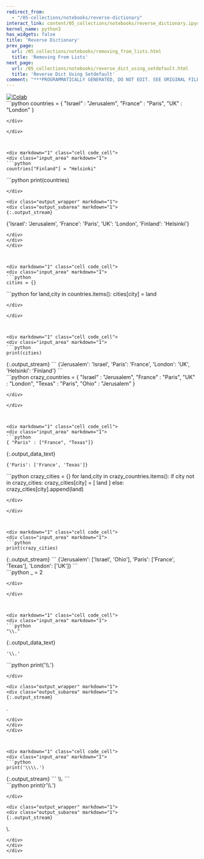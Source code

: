 ```yaml
---
redirect_from:
  - "/05-collections/notebooks/reverse-dictionary"
interact_link: content/05_collections/notebooks/reverse_dictionary.ipynb
kernel_name: python3
has_widgets: false
title: 'Reverse Dictionary'
prev_page:
  url: /05_collections/notebooks/removing_from_lists.html
  title: 'Removing From Lists'
next_page:
  url: /05_collections/notebooks/reverse_dict_using_setdefault.html
  title: 'Reverse Dict Using Setdefault'
comment: "***PROGRAMMATICALLY GENERATED, DO NOT EDIT. SEE ORIGINAL FILES IN /content***"
---
```

<a href="https://colab.research.google.com/github/aviadr1/learn-python/blob/master/content/05_collections/notebooks/reverse_dictionary.ipynb" target="_blank">
<img src="https://colab.research.google.com/assets/colab-badge.svg" 
     title="Open this file in Google Colab" alt="Colab"/>
</a>




<div markdown="1" class="cell code_cell">
<div class="input_area" markdown="1">
```python
countries = {
    "Israel" : "Jerusalem",
    "France" : "Paris",
    "UK" : "London"
}

```
</div>

</div>



<div markdown="1" class="cell code_cell">
<div class="input_area" markdown="1">
```python
countries["Finland"] = "Helsinki"

```
</div>

</div>



<div markdown="1" class="cell code_cell">
<div class="input_area" markdown="1">
```python
print(countries)

```
</div>

<div class="output_wrapper" markdown="1">
<div class="output_subarea" markdown="1">
{:.output_stream}
```
{'Israel': 'Jerusalem', 'France': 'Paris', 'UK': 'London', 'Finland': 'Helsinki'}
```
</div>
</div>
</div>



<div markdown="1" class="cell code_cell">
<div class="input_area" markdown="1">
```python
cities = {}

```
</div>

</div>



<div markdown="1" class="cell code_cell">
<div class="input_area" markdown="1">
```python
for land,city in countries.items():
    cities[city] = land

```
</div>

</div>



<div markdown="1" class="cell code_cell">
<div class="input_area" markdown="1">
```python
print(cities)

```
</div>

<div class="output_wrapper" markdown="1">
<div class="output_subarea" markdown="1">
{:.output_stream}
```
{'Jerusalem': 'Israel', 'Paris': 'France', 'London': 'UK', 'Helsinki': 'Finland'}
```
</div>
</div>
</div>



<div markdown="1" class="cell code_cell">
<div class="input_area" markdown="1">
```python
crazy_countries = {
    "Israel" : "Jerusalem",
    "France" : "Paris",
    "UK" : "London",
    "Texas" : "Paris",
    "Ohio" : "Jerusalem"
}

```
</div>

</div>



<div markdown="1" class="cell code_cell">
<div class="input_area" markdown="1">
```python
{ "Paris" : ["France", "Texas"]}

```
</div>

<div class="output_wrapper" markdown="1">
<div class="output_subarea" markdown="1">


{:.output_data_text}
```
{'Paris': ['France', 'Texas']}
```


</div>
</div>
</div>



<div markdown="1" class="cell code_cell">
<div class="input_area" markdown="1">
```python
crazy_cities = {}
for land,city in crazy_countries.items():
    if city not in crazy_cities:
        crazy_cities[city] = [ land ]
    else:
        crazy_cities[city].append(land)
        

```
</div>

</div>



<div markdown="1" class="cell code_cell">
<div class="input_area" markdown="1">
```python
print(crazy_cities)

```
</div>

<div class="output_wrapper" markdown="1">
<div class="output_subarea" markdown="1">
{:.output_stream}
```
{'Jerusalem': ['Israel', 'Ohio'], 'Paris': ['France', 'Texas'], 'London': ['UK']}
```
</div>
</div>
</div>



<div markdown="1" class="cell code_cell">
<div class="input_area" markdown="1">
```python
_ = 2

```
</div>

</div>



<div markdown="1" class="cell code_cell">
<div class="input_area" markdown="1">
```python
"\\."

```
</div>

<div class="output_wrapper" markdown="1">
<div class="output_subarea" markdown="1">


{:.output_data_text}
```
'\\.'
```


</div>
</div>
</div>



<div markdown="1" class="cell code_cell">
<div class="input_area" markdown="1">
```python
print('\\.')

```
</div>

<div class="output_wrapper" markdown="1">
<div class="output_subarea" markdown="1">
{:.output_stream}
```
\.
```
</div>
</div>
</div>



<div markdown="1" class="cell code_cell">
<div class="input_area" markdown="1">
```python
print('\\\\.')

```
</div>

<div class="output_wrapper" markdown="1">
<div class="output_subarea" markdown="1">
{:.output_stream}
```
\\.
```
</div>
</div>
</div>



<div markdown="1" class="cell code_cell">
<div class="input_area" markdown="1">
```python
print(r'\\.')

```
</div>

<div class="output_wrapper" markdown="1">
<div class="output_subarea" markdown="1">
{:.output_stream}
```
\\.
```
</div>
</div>
</div>

